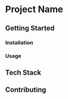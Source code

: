 # Project Name

<!-- Put a summary statement or paragraph here  -->

<!-- [Do] make it short and sweet -->
<!-- [Do] Emphasize what problems your project solves, what's cool about it, etc -->
<!-- [Consider] adding screenshots or GIF walkthroughs -->

## Getting Started

### Installation

<!-- If applicable, add installation instructions -->

<!-- [Do] make your project usable/installable -->
<!-- [Do] be explicit about working directory, where to run command etc -->
<!-- [Do] point the user to any system dependencies needed -->
<!-- [Consider] adding a compiled binary (in the releases page) or link to a live deployment -->

### Usage

<!-- Add usage instruction for main or basic features -->

<!-- [Do] be explicit about the instructions (less assumptions lead to better UX) -->
<!-- [Do] point the user to the full documentation of your project -->
<!-- [Consider] adding screenshots or GIF walkthroughs (but more detailed than the summary section) -->

## Tech Stack

<!-- Go over the languages and libraries used in your project -->

<!-- [Consider] adding a figure if there are many moving parts -->

## Contributing

<!-- Add tips for potential contributors here -->

<!-- [Do] clarify whether you accept PRs, issues, etc -->
<!-- [Do] emphasize the need for tests/linting passes before submitting -->
<!-- [Consider] bing more verbose about contribution steps or pointing to a tutorial -->
